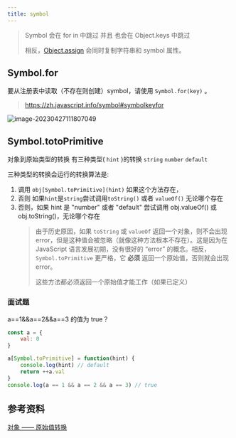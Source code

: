 ```yaml
---
title: symbol
---
```


> Symbol 会在 for in 中跳过 并且 也会在 Object.keys 中跳过
>
> 相反，[Object.assign](https://developer.mozilla.org/zh/docs/Web/JavaScript/Reference/Global_Objects/Object/assign) 会同时复制字符串和 symbol 属性。

## Symbol.for

要从注册表中读取（不存在则创建）symbol，请使用 `Symbol.for(key)` 。

> https://zh.javascript.info/symbol#symbolkeyfor

![image-20230427111807049](http://oss.cc-heart.cn:30002/oss/file/WPJTOOANlAvXos4EJeb0m/2023-04-27/image-20230427111807049.png)

## Symbol.totoPrimitive

对象到原始类型的转换 有三种类型( `hint` )的转换 `string`  `number`  `default`

三种类型的转换会运行的转换算法是:

1. 调用 `obj[Symbol.toPrimitive](hint)` 如果这个方法存在，
2. 否则 如果`hint`是`string`尝试调用`toString()` 或者 `valueOf()` 无论哪个存在
3. 否则，如果 hint 是 "number" 或者 "default" 尝试调用 obj.valueOf() 或 obj.toString()，无论哪个存在
   > 由于历史原因，如果 `toString` 或 `valueOf` 返回一个对象，则不会出现 error，但是这种值会被忽略（就像这种方法根本不存在）。这是因为在 JavaScript 语言发展初期，没有很好的 “error” 的概念。相反， `Symbol.toPrimitive` 更严格，它 **必须** 返回一个原始值，否则就会出现 error。
   >
   > 这些方法都必须返回一个原始值才能工作（如果已定义）

### 面试题

a==1&&a==2&&a==3 的值为 true？

```js
const a = {
    val: 0
}

a[Symbol.toPrimitive] = function(hint) {
    console.log(hint) // default
    return ++a.val
}
console.log(a == 1 && a == 2 && a == 3) // true
```

## 参考资料

[对象 —— 原始值转换](https://zh.javascript.info/object-toprimitive)
